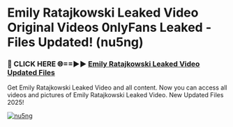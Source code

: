 # Emily Ratajkowski Leaked Video Original Videos 0nlyFans Leaked - Files Updated! (nu5ng)

<h3>🔴 CLICK HERE 🌐==►► <a href="https://tinyurl.com/2jnfzry5" rel="nofollow">Emily Ratajkowski Leaked Video Updated Files</a></h3>

Get Emily Ratajkowski Leaked Video and all content. Now you can access all videos and pictures of Emily Ratajkowski Leaked Video. New Updated Files 2025!

[![nu5ng](https://i.imgur.com/GyGTBgg.gif)](https://tinyurl.com/2jnfzry5)
